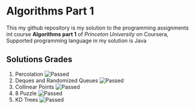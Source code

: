 # Algorithms Part 1
This my github repository is my solution to the programming assignments int course **Algorithms part 1** of _Princeton University_ on Coursera, Supported programming language in my solution is Java
## Solutions Grades
1. Percolation ![Passed](https://img.shields.io/badge/Passed-91%25-green)
2. Deques and Randomized Queues ![Passed](https://img.shields.io/badge/Passed-87%25-green)
3. Collinear Points ![Passed](https://img.shields.io/badge/Passed-97%25-green)
4. 8 Puzzle ![Passed](https://img.shields.io/badge/Passed-99%25-green)
5. KD Trees ![Passed](https://img.shields.io/badge/Passed-84%25-green)
